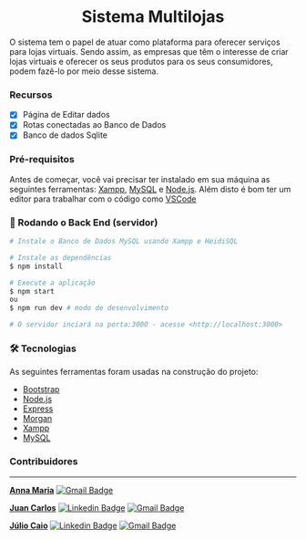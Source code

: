 <h1 align="center">Sistema Multilojas</h1>
O sistema tem o papel de atuar como plataforma para oferecer serviços para lojas virtuais. Sendo assim, as empresas que têm o interesse de criar lojas virtuais e oferecer os seus produtos para os seus consumidores, podem fazê-lo por meio desse sistema.

### Recursos

- [x] Página de Editar dados
- [x] Rotas conectadas ao Banco de Dados
- [x] Banco de dados Sqlite

### Pré-requisitos

Antes de começar, você vai precisar ter instalado em sua máquina as seguintes ferramentas:
[Xampp](https://www.apachefriends.org/pt_br/index.html), [MySQL](https://www.heidisql.com/) e [Node.js](https://nodejs.org/en/). 
Além disto é bom ter um editor para trabalhar com o código como [VSCode](https://code.visualstudio.com/)

### 🎲 Rodando o Back End (servidor)

```bash
# Instale o Banco de Dados MySQL usando Xampp e HeidiSQL

# Instale as dependências
$ npm install

# Execute a aplicação
$ npm start
ou
$ npm run dev # modo de desenvolvimento

# O servidor inciará na porta:3000 - acesse <http://localhost:3000>
```

### 🛠 Tecnologias

As seguintes ferramentas foram usadas na construção do projeto:

- [Bootstrap](https://getbootstrap.com.br/)
- [Node.js](https://nodejs.org/en/)
- [Express](https://expressjs.com/pt-br/)
- [Morgan](https://github.com/expressjs/morgan#readme/)
- [Xampp](https://www.apachefriends.org/pt_br/index.html)
- [MySQL](https://www.heidisql.com/)


### Contribuidores
---
<a href="https://github.com/anna-maria0902"><b>Anna Maria</b></a>
[![Gmail Badge](https://img.shields.io/badge/-anna.maria@academico.ifpb.edu.br-c14438?style=flat-square&logo=Gmail&logoColor=white&link=mailto:anna.maria@academico.ifpb.edu.br)](mailto:anna.maria@academico.ifpb.edu.br)

<a href="https://github.com/juancarlos923"><b>Juan Carlos</b></a>
[![Linkedin Badge](https://img.shields.io/badge/-Juan-blue?style=flat-square&logo=Linkedin&logoColor=white&link=https://www.linkedin.com/in/juancarlos923/)](https://www.linkedin.com/in/juancarlos923/) [![Gmail Badge](https://img.shields.io/badge/-juan.carlos@academico.ifpb.edu.br-c14438?style=flat-square&logo=Gmail&logoColor=white&link=mailto:juan.carlos@academico.ifpb.edu.br)](mailto:juan.carlos@academico.ifpb.edu.br)

<a href="https://github.com/Julio-Caio"><b>Júlio Caio</b></a>
[![Linkedin Badge](https://img.shields.io/badge/-Júlio-blue?style=flat-square&logo=Linkedin&logoColor=white&link=https://www.linkedin.com/in/j%C3%BAlio-caio-r-santos-4a2798235)](https://www.linkedin.com/in/j%C3%BAlio-caio-r-santos-4a2798235) [![Gmail Badge](https://img.shields.io/badge/-julio.caio@academico.ifpb.edu.br-c14438?style=flat-square&logo=Gmail&logoColor=white&link=mailto:julio.caio@academico.ifpb.edu.br)](mailto:julio.caio@academico.ifpb.edu.br)
